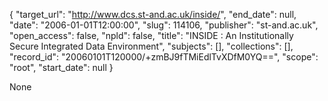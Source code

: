 {
  "target_url": "http://www.dcs.st-and.ac.uk/inside/", 
  "end_date": null, 
  "date": "2006-01-01T12:00:00", 
  "slug": 114106, 
  "publisher": "st-and.ac.uk", 
  "open_access": false, 
  "npld": false, 
  "title": "INSIDE : An Institutionally Secure Integrated Data Environment", 
  "subjects": [], 
  "collections": [], 
  "record_id": "20060101T120000/+zmBJ9fTMiEdlTvXDfM0YQ==", 
  "scope": "root", 
  "start_date": null
}

None